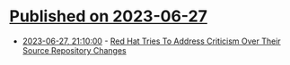 # [Published on 2023-06-27](index.md)

* [2023-06-27, 21:10:00](https://linux.slashdot.org/story/23/06/27/2038259/red-hat-tries-to-address-criticism-over-their-source-repository-changes?utm_source=rss1.0mainlinkanon&utm_medium=feed) - [Red Hat Tries To Address Criticism Over Their Source Repository Changes](https://linux.slashdot.org/story/23/06/27/2038259/red-hat-tries-to-address-criticism-over-their-source-repository-changes?utm_source=rss1.0mainlinkanon&utm_medium=feed)
